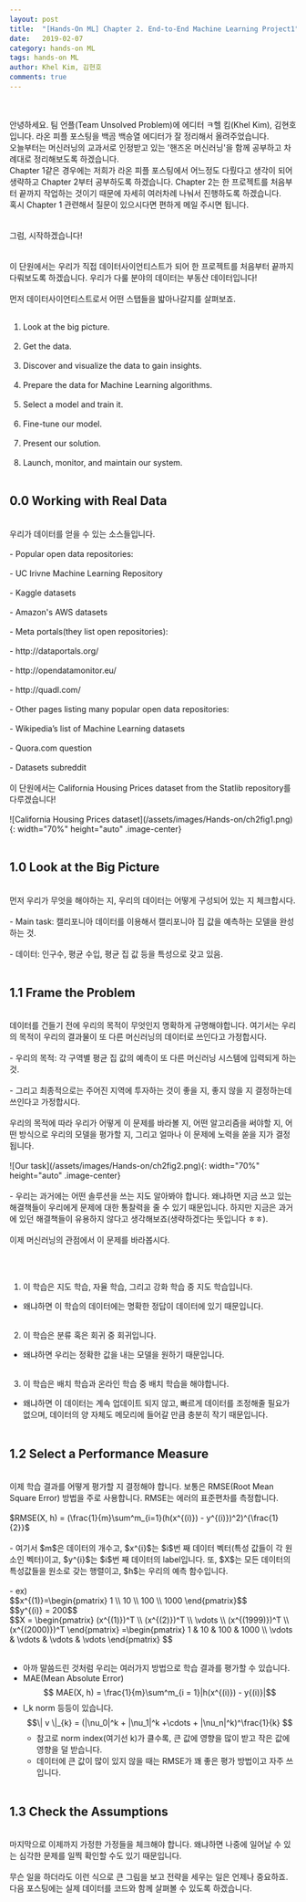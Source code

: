 ```yaml
---
layout: post
title:  "[Hands-On ML] Chapter 2. End-to-End Machine Learning Project1"
date:   2019-02-07
category: hands-on ML
tags: hands-on ML
author: Khel Kim, 김현호
comments: true
---
```


<br><br>
안녕하세요. 팀 언플(Team Unsolved Problem)에 에디터 ㅋ헬 킴(Khel Kim), 김현호입니다. 라온 피플 포스팅을 백곰 백승열 에디터가 잘 정리해서 올려주었습니다.
<br>
오늘부터는 머신러닝의 교과서로 인정받고 있는 '핸즈온 머신러닝'을 함께 공부하고 차례대로 정리해보도록 하겠습니다.
<br>
Chapter 1같은 경우에는 저희가 라온 피플 포스팅에서 어느정도 다뤘다고 생각이 되어 생략하고 Chapter 2부터 공부하도록 하겠습니다. Chapter 2는 한 프로젝트를 처음부터 끝까지 작업하는 것이기 때문에 자세히 여러차례 나눠서 진행하도록 하겠습니다.
<br>
혹시 Chapter 1 관련해서 질문이 있으시다면 편하게 메일 주시면 됩니다.
<br><br><br>
그럼, 시작하겠습니다!
<br><br><br>
이 단원에서는 우리가 직접 데이터사이언티스트가 되어 한 프로젝트를 처음부터 끝까지 다뤄보도록 하겠습니다. 우리가 다룰 분야의 데이터는 부동산 데이터입니다!
<br><br>
먼저 데이터사이언티스트로서 어떤 스탭들을 밟아나갈지를 살펴보죠.
<br><br>
1. Look at the big picture.
<br><br>
2. Get the data.
<br><br>
3. Discover and visualize the data to gain insights.
<br><br>
4. Prepare the data for Machine Learning algorithms.
<br><br>
5. Select a model and train it.
<br><br>
6. Fine-tune our model.
<br><br>
7. Present our solution.
<br><br>
8. Launch, monitor, and maintain our system.
<br><br>



## 0.0 Working with Real Data
<br>
우리가 데이터를 얻을 수 있는 소스들입니다.
<br><br>
- Popular open data repositories:
<br><br>
  - UC Irivne Machine Learning Repository
<br><br>
  - Kaggle datasets
<br><br>
  - Amazon's AWS datasets
<br><br>
- Meta portals(they list open repositories):
<br><br>
  - http://dataportals.org/
<br><br>
  - http://opendatamonitor.eu/
<br><br>
  - http://quadl.com/
<br><br>
- Other pages listing many popular open data repositories:
<br><br>
  - Wikipedia’s list of Machine Learning datasets
<br><br>
  - Quora.com question
<br><br>
  - Datasets subreddit
<br><br>
이 단원에서는 California Housing Prices dataset from the Statlib repository를 다루겠습니다!
<br><br>
![California Housing Prices dataset](/assets/images/Hands-on/ch2fig1.png){: width="70%" height="auto" .image-center}
<br><br>




## 1.0 Look at the Big Picture
<br>
먼저 우리가 무엇을 해야하는 지, 우리의 데이터는 어떻게 구성되어 있는 지 체크합시다.
<br><br>
- Main task: 캘리포니아 데이터를 이용해서 캘리포니아 집 값을 예측하는 모델을 완성하는 것.
<br><br>
- 데이터: 인구수, 평균 수입, 평균 집 값 등을 특성으로 갖고 있음.
<br><br>



## 1.1 Frame the Problem
<br>
데이터를 건들기 전에 우리의 목적이 무엇인지 명확하게 규명해야합니다. 여기서는 우리의 목적이 우리의 결과물이 또 다른 머신러닝의 데이터로 쓰인다고 가정합시다.
<br><br>
- 우리의 목적: 각 구역별 평균 집 값의 예측이 또 다른 머신러닝 시스템에 입력되게 하는 것.
<br><br>
- 그리고 최종적으로는 주어진 지역에 투자하는 것이 좋을 지, 좋지 않을 지 결정하는데 쓰인다고 가정합시다.
<br><br>
우리의 목적에 따라 우리가 어떻게 이 문제를 바라볼 지, 어떤 알고리즘을 써야할 지, 어떤 방식으로 우리의 모델을 평가할 지, 그리고 얼마나 이 문제에 노력을 쏟을 지가 결정됩니다.
<br><br>
![Our task](/assets/images/Hands-on/ch2fig2.png){: width="70%" height="auto" .image-center}
<br><br>
- 우리는 과거에는 어떤 솔루션을 쓰는 지도 알아봐야 합니다. 왜냐하면 지금 쓰고 있는 해결책들이 우리에게 문제에 대한 통찰력을 줄 수 있기 때문입니다. 하지만 지금은 과거에 있던 해결책들이 유용하지 않다고 생각해보죠(생략하겠다는 뜻입니다 ㅎㅎ).
<br><br>
이제 머신러닝의 관점에서 이 문제를 바라봅시다.


<br><br>
1. 이 학습은 지도 학습, 자율 학습, 그리고 강화 학습 중 지도 학습입니다.
  - 왜냐하면 이 학습의 데이터에는 명확한 정답이 데이터에 있기 때문입니다.
<br><br>
2. 이 학습은 분류 혹은 회귀 중 회귀입니다.
  - 왜냐하면 우리는 정확한 값을 내는 모델을 원하기 때문입니다.
<br><br>
3. 이 학습은 배치 학습과 온라인 학습 중 배치 학습을 해야합니다.
  - 왜냐하면 이 데이터는 계속 업데이트 되지 않고, 빠르게 데이터를 조정해줄 필요가 없으며, 데이터의 양 자체도 메모리에 들어갈 만큼 충분히 작기 때문입니다.
<br><br>



## 1.2 Select a Performance Measure
<br>
이제 학습 결과를 어떻게 평가할 지 결정해야 합니다. 보통은 RMSE(Root Mean Square Error) 방법을 주로 사용합니다. RMSE는 에러의 표준편차를 측정합니다.
<br><br>
$RMSE(X, h) = (\frac{1}{m}\sum^m_{i=1}(h(x^{(i)}) - y^{(i)})^2)^{\frac{1}{2}}$
<br><br>
- 여기서 $m$은 데이터의 개수고, $x^{i}$는 $i$번 째 데이터 벡터(특성 값들이 각 원소인 벡터)이고, $y^{i}$는 $i$번 째 데이터의 label입니다. 또, $X$는 모든 데이터의 특성값들을 원소로 갖는 행렬이고, $h$는 우리의 예측 함수입니다.  
<br><br>
  - ex)<br>
$$x^{(1)}=\begin{pmatrix} 1 \\ 10 \\ 100 \\ 1000 \end{pmatrix}$$<br>
$$y^{(i)} = 200$$<br>  
$$X = \begin{pmatrix}
(x^{(1)})^T \\
(x^{(2)})^T \\
\vdots \\
(x^{(1999)})^T \\
(x^{(2000)})^T
\end{pmatrix}
=\begin{pmatrix}
1 & 10 & 100 & 1000 \\
\vdots & \vdots & \vdots & \vdots \end{pmatrix}
$$<br><br>

- 아까 말씀드린 것처럼 우리는 여러가지 방법으로 학습 결과를 평가할 수 있습니다.
- MAE(Mean Absolute Error)<br>
  $$ MAE(X, h) = \frac{1}{m}\sum^m_{i = 1}|h(x^{(i)}) - y{(i)}|$$
- l_k norm 등등이 있습니다.<br>
$$\| v \|_{k} = (|\nu_0|^k + |\nu_1|^k +\cdots + |\nu_n|^k)^\frac{1}{k} $$
  - 참고로 norm index(여기선 k)가 클수록, 큰 값에 영향을 많이 받고 작은 값에 영향을 덜 받습니다.<br>
  - 데이터에 큰 값이 많이 있지 않을 때는 RMSE가 꽤 좋은 평가 방법이고 자주 쓰입니다.
<br><br>



## 1.3 Check the Assumptions
<br>
마지막으로 이제까지 가정한 가정들을 체크해야 합니다. 왜냐하면 나중에 일어날 수 있는 심각한 문제를 일찍 확인할 수도 있기 때문입니다.
<br><br>
무슨 일을 하더라도 이런 식으로 큰 그림을 보고 전략을 세우는 일은 언제나 중요하죠. 다음 포스팅에는 실제 데이터를 코드와 함께 살펴볼 수 있도록 하겠습니다.  
<br><br>
